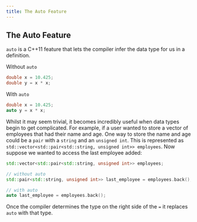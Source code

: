 ```yaml
---
title: The Auto Feature
---
```


## The Auto Feature

`auto` is a C++11 feature that lets the compiler infer the data type for us in a definition. 

Without `auto`
```cpp
double x = 10.425;
double y = x * x;
```

With `auto`
```cpp
double x = 10.425;
auto y = x * x;
```

Whilst it may seem trivial, it becomes incredibly useful when data types begin to get complicated. For example, if a user wanted to store a vector of employees that had their name and age. One way to store the name and age could be a `pair` with a `string` and an `unsigned int`. This is represented as `std::vector<std::pair<std::string, unsigned int>> employees`. Now suppose we wanted to access the last employee added:

```cpp
std::vector<std::pair<std::string, unsigned int>> employees;

// without auto
std::pair<std::string, unsigned int>> last_employee = employees.back();

// with auto
auto last_employee = employees.back();
```

Once the compiler determines the type on the right side of the `=` it replaces `auto` with that type.
